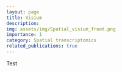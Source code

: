```yaml
---
layout: page
title: Visium
description: 
img: assets/img/Spatial_visium_front.png
importance: 1
category: Spatial transcriptomics
related_publications: true
---
```


Test